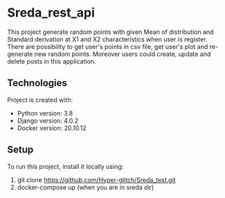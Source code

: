 # Sreda_rest_api
This project generate random points with given Mean of distribution and Standard derivation at X1 and X2 characteristics when user is register.
There are possibility to get user's points in csv file, get user's plot and re-generate new random points.
Moreover users could create, update and delete posts in this application.

## Technologies
Project is created with:
* Python version: 3.8
* Django version: 4.0.2
* Docker version: 20.10.12

## Setup
To run this project, install it locally using:
1. git clone https://github.com/Hyper-glitch/Sreda_test.git
2. docker-compose up (when you are in sreda dir) 
